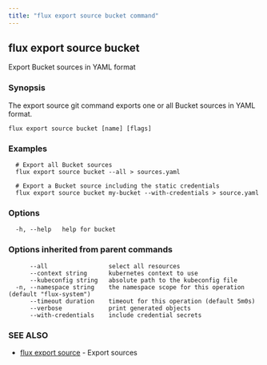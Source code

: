 ```yaml
---
title: "flux export source bucket command"
---
```

## flux export source bucket

Export Bucket sources in YAML format

### Synopsis

The export source git command exports one or all Bucket sources in YAML format.

```
flux export source bucket [name] [flags]
```

### Examples

```
  # Export all Bucket sources
  flux export source bucket --all > sources.yaml

  # Export a Bucket source including the static credentials
  flux export source bucket my-bucket --with-credentials > source.yaml
```

### Options

```
  -h, --help   help for bucket
```

### Options inherited from parent commands

```
      --all                 select all resources
      --context string      kubernetes context to use
      --kubeconfig string   absolute path to the kubeconfig file
  -n, --namespace string    the namespace scope for this operation (default "flux-system")
      --timeout duration    timeout for this operation (default 5m0s)
      --verbose             print generated objects
      --with-credentials    include credential secrets
```

### SEE ALSO

* [flux export source](../flux_export_source/)	 - Export sources

